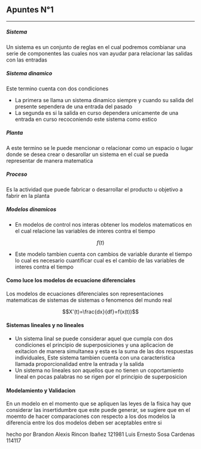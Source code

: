 ## Apuntes N°1 
***
##### Sistema 

Un sistema es un conjunto de reglas en el cual podremos combianar una serie de componentes las cuales nos van ayudar para relacionar las salidas con las entradas

##### Sistema dinamico
Este termino cuenta con dos condiciones 
* La primera se llama un sistema dinamico siempre y cuando su salida del presente sependera de una entrada del pasado
* La segunda es si la salida en curso dependera unicamente de una entrada en curso recoconiendo este sistema como estico

##### Planta
A este termino se le puede mencionar o relacionar como un espacio o lugar donde se desea crear o desarollar un sistema en el cual se pueda representar de manera matematica

##### Proceso 
Es la actividad que puede fabricar o desarrollar el producto u objetivo a fabrir en la planta 

##### Modelos dinamicos 
+ En modelos de control nos interas obtener los modelos matematicos en el cual relacione las variables de interes contra el tiempo
  
$$f(t)$$
+ Este modelo tambien cuenta con cambios de variable durante el tiempo lo cual es necesario cuantificar cual es el cambio de las variables de interes contra el tiempo 

#### Como luce los modelos de ecuacione diferenciales 
Los modelos de ecuaciones diferenciales son representaciones matematicas de sistemas de sistemas o fenomenos del mundo real 

$$X'(t)=\frac{dx}{df}=f(x(t))$$

#### Sistemas lineales y no lineales 
+ Un sistema linal se puede considerar aquel que cumpla con dos condiciones el principio de superposiciones y una aplicacion de exitacion de manera simultanea y esta es la suma de las dos respuestas individuales, Este sistema tambien cuenta con una caracteristica llamada proporcionalidad entre la entrada y la salida 
+ Un sistema no lineales son aquellos que no tienen un coportamiento lineal en pocas palabras no se rigen por el principio de superposicion 

#### Modelamiento y Validacion  
En un modelo en el momento que se apliquen las leyes de la fisica hay que considerar las insertidumbre que este puede generar, se sugiere que en el moemto de hacer comparaciones con respecto a los dos modelos la diferencia entre los dos modelos deben ser aceptables entre si 

hecho por Brandon Alexis Rincon Ibañez 121981
          Luis Ernesto Sosa Cardenas 114117
